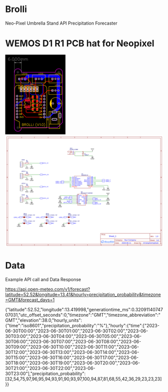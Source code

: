 # Brolli

Neo-Pixel Umbrella Stand API Precipitation Forecaster 

# WEMOS D1 R1 PCB hat for Neopixel

![PCB](/public/images/PCB_Brolli.png)
![PCB Schematic preview](/public/images/PCB_schematic.png)

# Data 

Example API call and Data Response

https://api.open-meteo.com/v1/forecast?latitude=52.52&longitude=13.41&hourly=precipitation_probability&timezone=GMT&forecast_days=1

{"latitude":52.52,"longitude":13.419998,"generationtime_ms":0.3209114074707031,"utc_offset_seconds":0,"timezone":"GMT","timezone_abbreviation":"GMT","elevation":38.0,"hourly_units":{"time":"iso8601","precipitation_probability":"%"},"hourly":{"time":["2023-06-30T00:00","2023-06-30T01:00","2023-06-30T02:00","2023-06-30T03:00","2023-06-30T04:00","2023-06-30T05:00","2023-06-30T06:00","2023-06-30T07:00","2023-06-30T08:00","2023-06-30T09:00","2023-06-30T10:00","2023-06-30T11:00","2023-06-30T12:00","2023-06-30T13:00","2023-06-30T14:00","2023-06-30T15:00","2023-06-30T16:00","2023-06-30T17:00","2023-06-30T18:00","2023-06-30T19:00","2023-06-30T20:00","2023-06-30T21:00","2023-06-30T22:00","2023-06-30T23:00"],"precipitation_probability":[32,54,75,97,96,95,94,93,91,90,93,97,100,94,87,81,68,55,42,36,29,23,23,23]}}